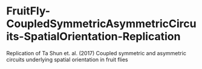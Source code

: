# FruitFly-CoupledSymmetricAsymmetricCircuits-SpatialOrientation-Replication
Replication of Ta Shun et. al. (2017) Coupled symmetric and asymmetric circuits underlying spatial orientation in fruit flies
